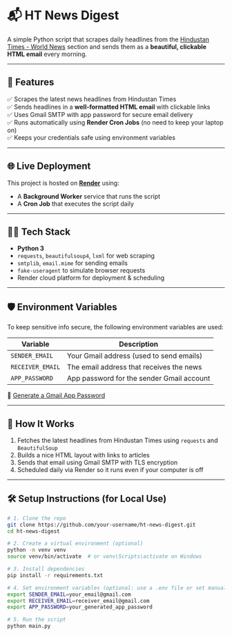 # 📬 HT News Digest

A simple Python script that scrapes daily headlines from the [Hindustan Times - World News](https://www.hindustantimes.com/world-news) section and sends them as a **beautiful, clickable HTML email** every morning.

---

## 📌 Features

✅ Scrapes the latest news headlines from Hindustan Times  
✅ Sends headlines in a **well-formatted HTML email** with clickable links  
✅ Uses Gmail SMTP with app password for secure email delivery  
✅ Runs automatically using **Render Cron Jobs** (no need to keep your laptop on)  
✅ Keeps your credentials safe using environment variables  

---

## 🌐 Live Deployment

This project is hosted on **[Render](https://render.com/)** using:
- A **Background Worker** service that runs the script
- A **Cron Job** that executes the script daily

---

## 🧑‍💻 Tech Stack

- **Python 3**
- `requests`, `beautifulsoup4`, `lxml` for web scraping  
- `smtplib`, `email.mime` for sending emails  
- `fake-useragent` to simulate browser requests  
- Render cloud platform for deployment & scheduling

---

## 🛡️ Environment Variables

To keep sensitive info secure, the following environment variables are used:

| Variable         | Description                      |
|------------------|----------------------------------|
| `SENDER_EMAIL`   | Your Gmail address (used to send emails) |
| `RECEIVER_EMAIL` | The email address that receives the news |
| `APP_PASSWORD`   | App password for the sender Gmail account |

🔐 [Generate a Gmail App Password](https://support.google.com/accounts/answer/185833?hl=en)

---

## 📝 How It Works

1. Fetches the latest headlines from Hindustan Times using `requests` and `BeautifulSoup`
2. Builds a nice HTML layout with links to articles
3. Sends that email using Gmail SMTP with TLS encryption
4. Scheduled daily via Render so it runs even if your computer is off

---

## 🛠 Setup Instructions (for Local Use)

```bash
# 1. Clone the repo
git clone https://github.com/your-username/ht-news-digest.git
cd ht-news-digest

# 2. Create a virtual environment (optional)
python -m venv venv
source venv/bin/activate  # or venv\Scripts\activate on Windows

# 3. Install dependencies
pip install -r requirements.txt

# 4. Set environment variables (optional: use a .env file or set manually)
export SENDER_EMAIL=your_email@gmail.com
export RECEIVER_EMAIL=receiver_email@gmail.com
export APP_PASSWORD=your_generated_app_password

# 5. Run the script
python main.py
